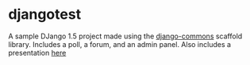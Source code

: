 # djangotest
A sample DJango 1.5 project made using the [django-commons](https://github.com/Tivix/django-common) scaffold library. Includes a poll, a forum, and an admin panel. Also includes a presentation [here](Presentation.odp)
